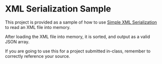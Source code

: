 # XML Serialization Sample

This project is provided as a sample of how to use [Simple XML Serialization](http://simple.sourceforge.net/) to read an XML file into memory.

After loading the XML file into memory, it is sorted, and output as a valid JSON array.

If you are going to use this for a project submitted in-class, remember to correctly reference your source.